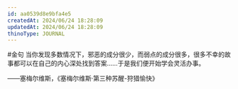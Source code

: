 ```yaml
---
id: aa0539d8e9bfa4e5
createdAt: 2024/06/24 18:28:09
updatedAt: 2024/06/24 18:28:09
thinoType: JOURNAL
---
```

#金句 当你发现多数情况下，邪恶的成分很少，而弱点的成分很多，很多不幸的故事都可以在自己的内心深处找到答案……于是我们便开始学会灵活办事。

——塞梅尔维斯，《塞梅尔维斯·第三种苏醒-狩猎愉快》